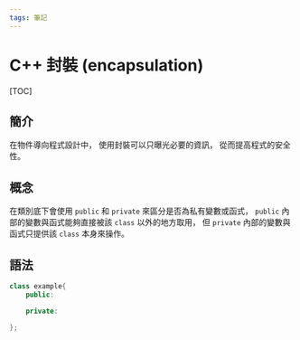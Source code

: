 ```yaml
---
tags: 筆記
---
```


# C++ 封裝 (encapsulation)

[TOC]

## 簡介

在物件導向程式設計中，
使用封裝可以只曝光必要的資訊，
從而提高程式的安全性。  

## 概念

在類別底下會使用 `public` 和 `private` 來區分是否為私有變數或函式，
`public` 內部的變數與函式能夠直接被該 `class` 以外的地方取用，
但 `private` 內部的變數與函式只提供該 `class` 本身來操作。  

## 語法

```cpp
class example{
    public:

    private:

};
```